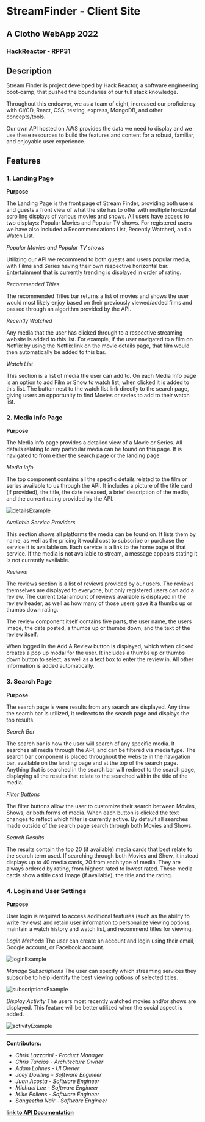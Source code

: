 # StreamFinder - Client Site
## A Clotho WebApp 2022
### HackReactor - RPP31

## Description

Stream Finder is project developed by Hack Reactor, a software engineering boot-camp, that pushed the boundaries of our full stack knowledge.

Throughout this endeavor, we as a team of eight, increased our proficiency with CI/CD, React, CSS, testing, express, MongoDB, and other concepts/tools.

Our own API hosted on AWS provides the data we need to display and we use these resources to build the features and content for a robust, familiar, and enjoyable user experience.

## Features

### 1. Landing Page

**Purpose**

The Landing Page is the front page of Stream Finder, providing both users and guests a front view of what the site has to offer with multiple horizontal scrolling displays of various movies and shows. All users have access to two displays: Popular Movies and Popular TV shows. For registered users we have also included a Recommendations List, Recently Watched, and a Watch List.

*Popular Movies and Popular TV shows*

Utilizing our API we recommend to both guests and users popular media, with Films and Series having their own respective horizontal bar. Entertainment that is currently trending is displayed in order of rating.

*Recommended Titles*

The recommended Titles bar returns a list of movies and shows the user would most likely enjoy based on their previously viewed/added films and passed through an algorithm provided by the API.

*Recently Watched*

Any media that the user has clicked through to a respective streaming website is added to this list. For example, if the user navigated to a film on Netflix by using the Netflix link on the movie details page, that film would then automatically be added to this bar.

*Watch List*

This section is a list of media the user can add to. On each Media Info page is an option to add  Film or Show to watch list, when clicked it is added to this list. The button nest to the watch list link directly to the search page, giving users an opportunity to find Movies or series to add to their watch list.

### 2. Media Info Page

**Purpose**

The Media info page provides a detailed view of a Movie or Series.  All details relating to any particular media can be found on this page. It is navigated to from either the search page or the landing page.

*Media Info*

The top component contains all the specific details related to the film or series available to us through the API. It includes a picture of the title card (if provided), the title, the date released, a brief description of the media, and the current rating provided by the API.

![detailsExample](https://user-images.githubusercontent.com/82406930/156896464-f46c3348-bb83-4489-bce8-5ab0c90f3d20.gif)


*Available Service Providers*

This section shows all platforms the media can be found on. It lists them by name, as well as the pricing it would cost to subscribe or purchase the service it is available on. Each service is a link to the home page of that service. If the media is not available to stream, a message appears stating it is not currently available.

*Reviews*

The reviews section is a list of reviews provided by our users. The reviews themselves are displayed to everyone, but only registered users can add a review. The current total amount of reviews available is displayed in the review header, as well as how many of those users gave it a thumbs up or thumbs down rating.

The review component itself contains five parts, the user name, the users image, the date posted, a thumbs up or thumbs down, and the text of the review itself.

When logged in the Add A Review button is displayed, which when clicked creates a pop up modal for the user. It includes a thumbs up or thumbs down button to select, as well as a text box to enter the review in. All other information is added automatically.

### 3. Search Page

**Purpose**

The search page is were results from any search are displayed. Any time the search bar is utilized, it redirects to the search page and displays the top results.

*Search Bar*

The search bar is how the user will search of any specific media. It searches all media through the API, and can be filtered via media type. The search bar component is placed throughout the website in the navigation bar, available on the landing page and at the top of the search page. Anything that is searched in the search bar will redirect to the search page, displaying all the results that relate to the searched within the title of the media.

*Filter Buttons*

The filter buttons allow the user to customize their search between Movies, Shows, or both forms of media. When each button is clicked the text changes to reflect which filter is currently active. By default all searches made outside of the search page search through both Movies and Shows.

*Search Results*

The results contain the top 20 (if available) media cards that best relate to the search term used. If searching through both Movies and Show, it instead displays up to 40 media cards, 20 from each type of media. They are always ordered by rating, from highest rated to lowest rated. These media cards show a title card image (if available), the title and the rating.

### 4. Login and User Settings

**Purpose**

User login is required to access additional features (such as the ability to write reviews) and retain user information to personalize viewing options, maintain a watch history and watch list, and recommend titles for viewing.

*Login Methods*
The user can create an account and login using their email, Google account, or Facebook account.

![loginExample](https://user-images.githubusercontent.com/82406930/156829558-43c2a0df-3a82-4e80-879e-5367c1d24eb4.gif)

*Manage Subscriptions*
The user can specify which streaming services they subscribe to help identify the best viewing options of selected titles.

![subscriptionsExample](https://user-images.githubusercontent.com/82406930/156829791-72e2d027-d445-4a9d-b42e-01c9864db18c.gif)

*Display Activity*
The users most recently watched movies and/or shows are displayed. This feature will be better utilized when the social aspect is added.

![activityExample](https://user-images.githubusercontent.com/82406930/156829829-25d8dbac-8a58-44fe-9639-26a6122f35d6.gif)

---
**Contributors:**
- *Chris Lazzarini - Product Manager*
- *Chris Turcios - Architecture Owner*
- *Adam Lohnes - UI Owner*
- *Joey Dowling - Software Engineer*
- *Juan Acosta - Software Engineer*
- *Michael Lee - Software Engineer*
- *Mike Pollens - Software Engineer*
- *Sangeetha Nair - Software Engineer*

**[link to API Documentation](https://github.com/rpp31-boc-clotho/boc-client/blob/master/API-Routes.md)**

